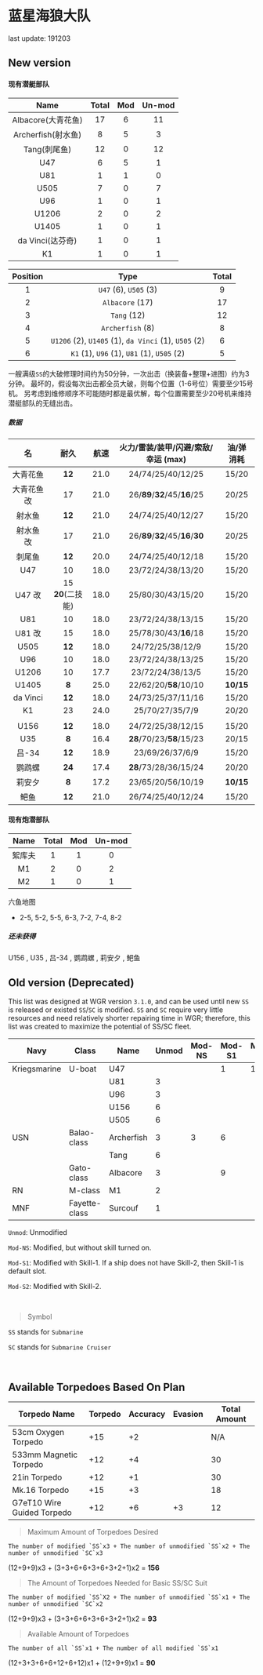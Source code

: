 # 蓝星海狼大队

last update: 191203

## New version

#### 现有潜艇部队

| Name | Total | Mod | Un-mod |
|:---:|:---:|:---:|:---:|
| Albacore(大青花鱼) | 17 | 6 | 11 |
| Archerfish(射水鱼) | 8 | 5 | 3 |
| Tang(刺尾鱼) | 12 | 0 | 12 |
| U47 | 6 | 5 | 1 |
| U81 | 1 | 1 | 0 |
| U505 | 7 | 0 | 7 |
| U96 | 1 | 0 | 1 |
| U1206 | 2 | 0 | 2 |
| U1405 | 1 | 0 | 1 |
| da Vinci(达芬奇) | 1 | 0 | 1 |
| K1 | 1 | 0 | 1 |

| Position | Type | Total |
|:--------:|:----:|:-----:|
| 1 | `U47` (6), `U505` (3) | 9 |
| 2 | `Albacore` (17) | 17 |
| 3 | `Tang` (12) | 12 |
| 4 | `Archerfish` (8) | 8 |
| 5 | `U1206` (2), `U1405` (1), `da Vinci` (1), `U505` (2) | 6 |
| 6 | `K1` (1), `U96` (1), `U81` (1), `U505` (2) | 5 |

一艘满级`SS`的大破修理时间约为50分钟，一次出击（换装备+整理+进图）约为3分钟。
最坏的，假设每次出击都全员大破，则每个位置（1-6号位）需要至少15号机。
另考虑到维修顺序不可能随时都是最优解，每个位置需要至少20号机来维持潜艇部队的无缝出击。

##### 数据

| 名 | 耐久 | 航速 | 火力/雷装/装甲/闪避/索敌/幸运 (max) | 油/弹 消耗 |
|:---:|:---:|:---:|:---:|:---:|
| 大青花鱼 | **12** | 21.0 | 24/74/25/40/12/25 | 15/20 |
| 大青花鱼 改 | 17 | 21.0 | 26/**89**/**32**/45/**16**/25 | 20/25 |
| 射水鱼 | **12** | 21.0 | 24/74/25/40/12/27 | 15/20 |
| 射水鱼 改 | 17 | 21.0 | 26/**89**/**32**/45/**16**/**30** | 20/25 |
| 刺尾鱼 | **12** | 20.0 | 24/74/25/40/12/18 | 15/20 |
| U47 | 10 | 18.0 | 23/72/24/38/13/20 | 15/20 |
| U47 改 | 15 **20**(二技能) | 18.0 | 25/80/30/43/15/20 | 15/20 |
| U81 | 10 | 18.0 | 23/72/24/38/13/15 | 15/20 |
| U81 改 | 15 | 18.0 | 25/78/30/43/**16**/18 | 15/20 |
| U505 | **12** | 18.0 | 24/72/25/38/12/9 | 15/20 |
| U96 | 10 | 18.0 | 23/72/24/38/13/25 | 15/20 |
| U1206 | 10 | 17.7 | 23/72/24/38/13/5 | 15/20 |
| U1405 | **8** | 25.0 | 22/62/20/**58**/10/10 | **10/15** |
| da Vinci | **12** | 18.0 | 24/73/25/37/11/16 | 15/20 |
| K1 | 23 | 24.0 | 25/70/27/35/7/9 | 20/20 |
||||||
| U156 | **12** | 18.0 | 24/72/25/38/12/15 | 15/20 |
| U35 | **8** | 16.4 | **28**/70/23/**58**/15/23 | 20/15 |
| 吕-34 | **12** | 18.9 | 23/69/26/37/6/9 | 15/20 |
| 鹦鹉螺 | **24** | 17.4 | **28**/73/28/36/15/24 | 20/20 |
| 莉安夕 | **8** | 17.2 | 23/65/20/56/10/19 | **10/15** |
| 鲃鱼 | **12** | 21.0 | 26/74/25/40/12/24 | 15/20 |

#### 现有炮潜部队

| Name | Total | Mod | Un-mod |
|:---:|:---:|:---:|:---:|
| 絮库夫 | 1 | 1 | 0 |
| M1 | 2 | 0 | 2 |
| M2 | 1 | 0 | 1 |

六鱼地图
- 2-5, 5-2, 5-5, 6-3, 7-2, 7-4, 8-2


##### 还未获得

U156
, U35
, 吕-34
, 鹦鹉螺
, 莉安夕
, 鲃鱼

## Old version (Deprecated)

This list was designed at WGR version `3.1.0`, and can be used until new `SS` is released or existed `SS`/`SC` is modified.
`SS` and `SC` require very little resources and need relatively shorter repairing time in WGR; therefore, this list was created to maximize the potential of SS/SC fleet.

| Navy | Class | Name | Unmod | Mod-NS | Mod-S1 | Mod-S2 | Total |
| ---- | ----- | ---- | ----- |------- | ------ | ------ | ----- |
| Kriegsmarine | U-boat | U47  |   |   | 1 | 11 | 12 |
|              |        | U81  | 3 |   |   |    |  3 |
|              |        | U96  | 3 |   |   |    |  3 |
|              |        | U156 | 6 |   |   |    |  6 |
|              |        | U505 | 6 |   |   |    |  6 |
| USN | Balao-class | Archerfish | 3 | 3 | 6 |   | 12 |
|     |             | Tang       | 6 |   |   |   |  6 |
|     | Gato-class  | Albacore   | 3 |   | 9 |   | 12 |
| RN | M-class | M1 | 2 |   |   |   | 2 |
| MNF | Fayette-class | Surcouf | 1 |   |   |   | 1 |

`Unmod`: Unmodified

`Mod-NS`: Modified, but without skill turned on.

`Mod-S1`: Modified with Skill-1. If a ship does not have Skill-2, then Skill-1 is default slot.

`Mod-S2`: Modified with Skill-2.

<br>

> Symbol

`SS` stands for `Submarine`

`SC` stands for `Submarine Cruiser`

<br>

## Available Torpedoes Based On Plan

| Torpedo Name | Torpedo | Accuracy | Evasion | Total Amount |
| ------------ | ------- | -------- | ------- | ------------ |
| 53cm Oxygen Torpedo | +15 | +2 |  | N/A |
| 533mm Magnetic Torpedo | +12 | +4 |  | 30 |
| 21in Torpedo | +12 | +1 |  | 30 |
| Mk.16 Torpedo | +15 | +3 |  | 18 |
| G7eT10 Wire Guided Torpedo | +12 | +6 | +3 | 12 |	


> Maximum Amount of Torpedoes Desired

    The number of modified `SS`x3 + The number of unmodified `SS`x2 + The number of unmodified `SC`x3
(12+9+9)x3 + (3+3+6+6+3+6+3+2+1)x2 = **156**

> The Amount of Torpedoes Needed for Basic SS/SC Suit

    The number of modified `SS`X2 + The number of unmodified `SS`x1 + The number of unmodified `SC`x2
(12+9+9)x3 + (3+3+6+6+3+6+3+2+1)x2 = **93**

> Available Amount of Torpedoes

    The number of all `SS`x1 + The number of all modified `SS`x1
(12+3+3+6+6+12+6+12)x1 + (12+9+9)x1 = **90**
